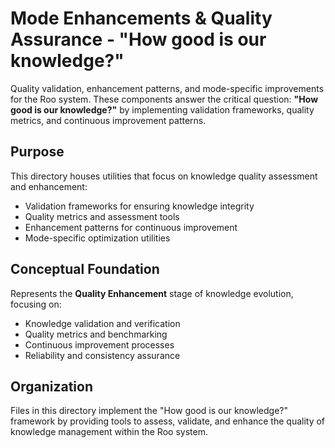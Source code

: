 # Mode Enhancements & Quality Assurance - "How good is our knowledge?"

Quality validation, enhancement patterns, and mode-specific improvements for the Roo system. These components answer the critical question: **"How good is our knowledge?"** by implementing validation frameworks, quality metrics, and continuous improvement patterns.

## Purpose
This directory houses utilities that focus on knowledge quality assessment and enhancement:
- Validation frameworks for ensuring knowledge integrity
- Quality metrics and assessment tools
- Enhancement patterns for continuous improvement
- Mode-specific optimization utilities

## Conceptual Foundation
Represents the **Quality Enhancement** stage of knowledge evolution, focusing on:
- Knowledge validation and verification
- Quality metrics and benchmarking
- Continuous improvement processes
- Reliability and consistency assurance

## Organization
Files in this directory implement the "How good is our knowledge?" framework by providing tools to assess, validate, and enhance the quality of knowledge management within the Roo system.